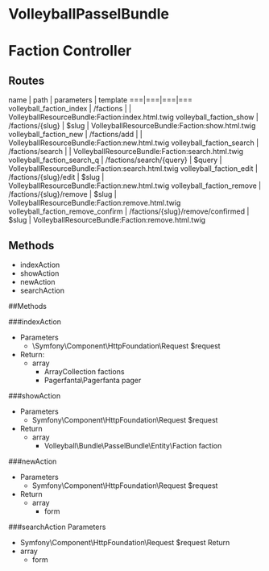 VolleyballPasselBundle
================
Faction Controller
===================
Routes
-----
name | path | parameters | template
===|===|===|===
volleyball_faction_index | /factions | | VolleyballResourceBundle:Faction:index.html.twig
volleyball_faction_show | /factions/{slug} | $slug | VolleyballResourceBundle:Faction:show.html.twig
volleyball_faction_new | /factions/add | | VolleyballResourceBundle:Faction:new.html.twig
volleyball_faction_search | /factions/search | | VolleyballResourceBundle:Faction:search.html.twig
volleyball_faction_search_q | /factions/search/{query} | $query | VolleyballResourceBundle:Faction:search.html.twig
volleyball_faction_edit | /factions/{slug}/edit | $slug | VolleyballResourceBundle:Faction:new.html.twig
volleyball_faction_remove | /factions/{slug}/remove | $slug | VolleyballResourceBundle:Faction:remove.html.twig
volleyball_faction_remove_confirm | /factions/{slug}/remove/confirmed | $slug | VolleyballResourceBundle:Faction:remove.html.twig

Methods
-----
- indexAction
- showAction
- newAction
- searchAction

##Methods

###indexAction
- Parameters
    - \Symfony\Component\HttpFoundation\Request $request
- Return:
    - array
        - ArrayCollection factions 
        - Pagerfanta\Pagerfanta pager

###showAction
- Parameters
    - Symfony\Component\HttpFoundation\Request $request
- Return
    - array 
        - Volleyball\Bundle\PasselBundle\Entity\Faction faction

###newAction
- Parameters
    - Symfony\Component\HttpFoundation\Request $request
- Return
    - array
        - form

###searchAction
Parameters
- Symfony\Component\HttpFoundation\Request $request
Return
- array
    - form